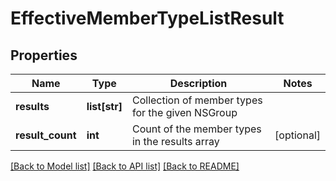 # EffectiveMemberTypeListResult

## Properties
Name | Type | Description | Notes
------------ | ------------- | ------------- | -------------
**results** | **list[str]** | Collection of member types for the given NSGroup | 
**result_count** | **int** | Count of the member types in the results array | [optional] 

[[Back to Model list]](../README.md#documentation-for-models) [[Back to API list]](../README.md#documentation-for-api-endpoints) [[Back to README]](../README.md)

